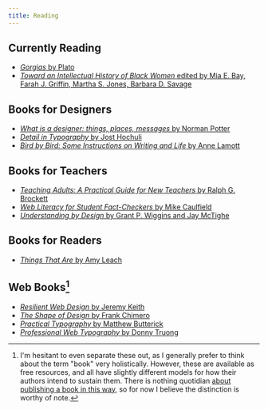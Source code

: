 ```yaml
---
title: Reading
---
```


Currently Reading
-----------------

* [<cite>Gorgias</cite> by Plato](https://www.hackettpublishing.com/gorgias)
* [<cite>Toward an Intellectual History of Black Women</cite> edited by Mia E. Bay, Farah J. Griffin, Martha S. Jones, Barbara D. Savage](https://www.uncpress.org/book/9781469620916/toward-an-intellectual-history-of-black-women/?title_id=3635)


Books for Designers
-------------------

* [<cite>What is a designer: things, places, messages</cite> by Norman Potter](https://hyphenpress.co.uk/products/books/978-0-907259-16-9)
* [<cite>Detail in Typography</cite> by Jost Hochuli](http://editions-b42.com/books/detail-typography/)
* [<cite>Bird by Bird: Some Instructions on Writing and Life</cite> by Anne Lamott](https://www.goodreads.com/book/show/12543.Bird_by_Bird)


Books for Teachers
------------------

* [<cite>Teaching Adults: A Practical Guide for New Teachers</cite> by Ralph G. Brockett](http://www.wiley.com/WileyCDA/WileyTitle/productCd-1118903412.html)
* [<cite>Web Literacy for Student Fact-Checkers</cite> by Mike Caulfield](https://webliteracy.pressbooks.com/)
* [<cite>Understanding by Design</cite> by Grant P. Wiggins and Jay McTighe](http://www.indiebound.org/book/9781416600350)


Books for Readers
-----------------

* [<cite>Things That Are</cite> by Amy Leach](https://milkweed.org/book/things-that-are)


Web Books[^webbooks]
--------------------

* [<cite>Resilient Web Design</cite> by Jeremy Keith](https://resilientwebdesign.com)
* [<cite>The Shape of Design</cite> by Frank Chimero](http://shapeofdesignbook.com)
* [<cite>Practical Typography</cite> by Matthew Butterick](http://practicaltypography.com)
* [<cite>Professional Web Typography</cite> by Donny Truong](https://prowebtype.com)



[^webbooks]: I'm hesitant to even separate these out, as I generally prefer to think about the term "book" very holistically. However, these are available as free resources, and all have slightly different models for how their authors intend to sustain them. There is nothing quotidian [about publishing a book in this way](/webbooks/), so for now I believe the distinction is worthy of note.

